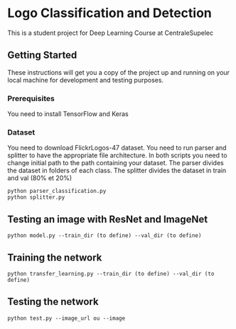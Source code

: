 # Logo Classification and Detection

This is a student project for Deep Learning Course at CentraleSupelec

## Getting Started

These instructions will get you a copy of the project up and running on your local machine for development and testing purposes.

### Prerequisites
You need to install TensorFlow and Keras

### Dataset

You need to download FlickrLogos-47 dataset.
You need to run parser and splitter to have the appropriate file architecture.
In both scripts you need to change initial path to the path containing your dataset.
The parser divides the dataset in folders of each class.
The splitter divides the dataset in train and val (80% et 20%)

```
python parser_classification.py
python splitter.py
```
## Testing an image with ResNet and ImageNet


```
python model.py --train_dir (to define) --val_dir (to define)

```

## Training the network


```
python transfer_learning.py --train_dir (to define) --val_dir (to define)

```

## Testing the network


```
python test.py --image_url ou --image
```

